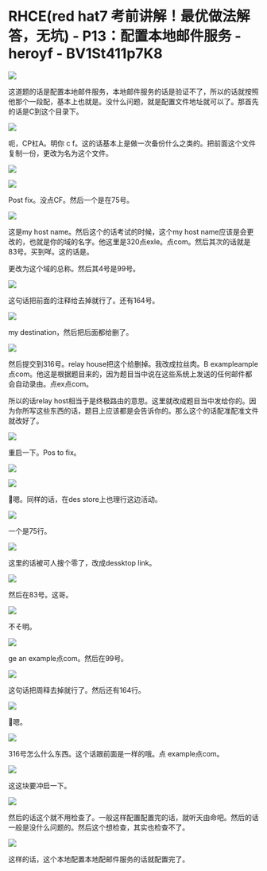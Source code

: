 # RHCE(red hat7 考前讲解！最优做法解答，无坑) - P13：配置本地邮件服务 - heroyf - BV1St411p7K8

![](img/1893500d7d7177e135492486ed631f1b_0.png)

这道题的话是配置本地邮件服务，本地邮件服务的话是验证不了，所以的话就按照他那个一段配，基本上也就是。没什么问题，就是配置文件地址就可以了。那首先的话是C到这个目录下。



![](img/1893500d7d7177e135492486ed631f1b_2.png)

呃，CP杠A。明你 c f。这的话基本上是做一次备份什么之类的。把前面这个文件复制一份，更改为名为这个文件。



![](img/1893500d7d7177e135492486ed631f1b_4.png)

![](img/1893500d7d7177e135492486ed631f1b_5.png)

Post fix。没点CF。然后一个是在75号。

![](img/1893500d7d7177e135492486ed631f1b_7.png)

这是my host name。然后这个的话考试的时候，这个my host name应该是会更改的，也就是你的域的名字。他这里是320点exle。点com。然后其次的话就是83号。买到咩。这的话是。

更改为这个域的总称。然后其4号是99号。

![](img/1893500d7d7177e135492486ed631f1b_9.png)

这句话把前面的注释给去掉就行了。还有164号。

![](img/1893500d7d7177e135492486ed631f1b_11.png)

my destination，然后把后面都给删了。

![](img/1893500d7d7177e135492486ed631f1b_13.png)

然后提交到316号。relay house把这个给删掉。我改成拉丝肉。B exampleample点com。他这是根据题目来的，因为题目当中说在这些系统上发送的任何邮件都会自动录由。点ex点com。

所以的话relay host相当于是终极路由的意思。这里就改成题目当中发给你的。因为你所写这些东西的话，题目上应该都是会告诉你的。那么这个的话配准配准文件就改好了。



![](img/1893500d7d7177e135492486ed631f1b_15.png)

重启一下。Pos to fix。

![](img/1893500d7d7177e135492486ed631f1b_17.png)

![](img/1893500d7d7177e135492486ed631f1b_18.png)

🤧嗯。同样的话，在des store上也理行这边活动。

![](img/1893500d7d7177e135492486ed631f1b_20.png)

一个是75行。

![](img/1893500d7d7177e135492486ed631f1b_22.png)

这里的话被可人搜个零了，改成dessktop link。

![](img/1893500d7d7177e135492486ed631f1b_24.png)

然后在83号。这哥。

![](img/1893500d7d7177e135492486ed631f1b_26.png)

不そ明。

![](img/1893500d7d7177e135492486ed631f1b_28.png)

ge an example点com。然后在99号。

![](img/1893500d7d7177e135492486ed631f1b_30.png)

这句话把周释去掉就行了。然后还有164行。

![](img/1893500d7d7177e135492486ed631f1b_32.png)

🤧嗯。

![](img/1893500d7d7177e135492486ed631f1b_34.png)

316号怎么什么东西。这个话跟前面是一样的哦。点 example点com。

![](img/1893500d7d7177e135492486ed631f1b_36.png)

这这块要冲启一下。

![](img/1893500d7d7177e135492486ed631f1b_38.png)

然后的话这个就不用检查了。一般这样配置配置完的话，就听天由命吧。然后的话一般是没什么问题的。然后这个想检查，其实也检查不了。



![](img/1893500d7d7177e135492486ed631f1b_40.png)

这样的话，这个本地配置本地配邮件服务的话就配置完了。